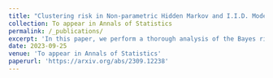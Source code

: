 ```yaml
---
title: "Clustering risk in Non-parametric Hidden Markov and I.I.D. Models"
collection: To appear in Annals of Statistics
permalink: /_publications/
excerpt: 'In this paper, we perform a thorough analysis of the Bayes risk of clustering when observations come from a nonparametric HMM.'
date: 2023-09-25
venue: 'To appear in Annals of Statistics'
paperurl: 'https://arxiv.org/abs/2309.12238'
---
```

